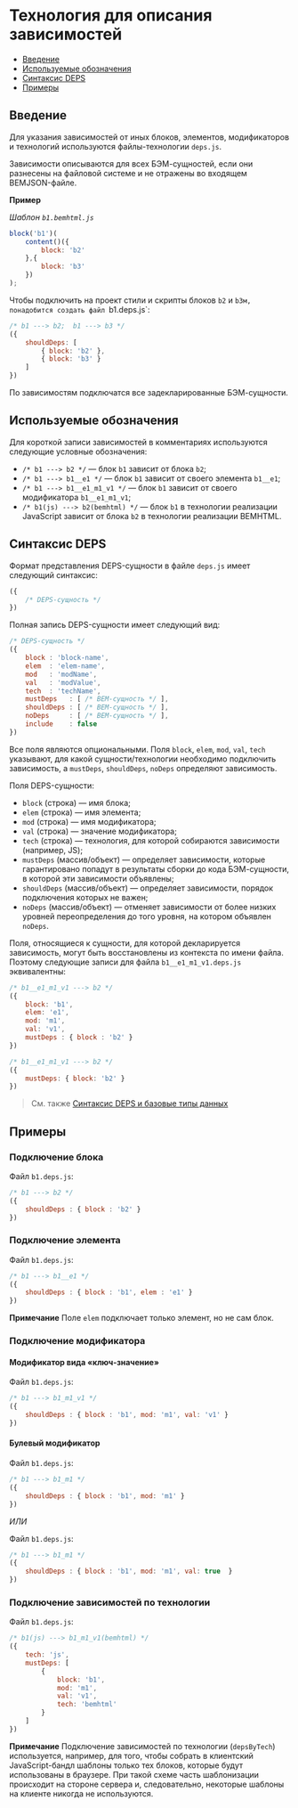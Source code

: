 # Технология для описания зависимостей

* [Введение](#Введение)
* [Используемые обозначения](#Используемые-обозначения)
* [Синтаксис DEPS](#Синтаксис-deps)
* [Примеры](#Примеры)

## Введение

Для указания зависимостей от иных блоков, элементов, модификаторов и технологий используются файлы-технологии `deps.js`.

Зависимости описываются для всех БЭМ-сущностей, если они разнесены на файловой системе и не отражены во входящем BEMJSON-файле.

**Пример**

*Шаблон `b1.bemhtml.js`*

```js
block('b1')(
    content()({
        block: 'b2'
    },{
        block: 'b3'
    })
);
```

Чтобы подключить на проект стили и скрипты блоков `b2` и `b3м, понадобится создать файл `b1.deps.js`:

```js
/* b1 ---> b2;  b1 ---> b3 */
({
    shouldDeps: [
        { block: 'b2' },
        { block: 'b3' }
    ]
})
```

По зависимостям подключатся все задекларированные БЭМ-сущности.

## Используемые обозначения

Для короткой записи зависимостей в комментариях используются следующие условные обозначения:

* `/* b1 ---> b2 */` — блок `b1` зависит от блока `b2`;
* `/* b1 ---> b1__e1 */` — блок `b1` зависит от своего элемента `b1__e1`;
* `/* b1 ---> b1__e1_m1_v1 */` — блок `b1` зависит от своего модификатора `b1__e1_m1_v1`;
* `/* b1(js) ---> b2(bemhtml) */` — блок `b1` в технологии реализации JavaScript зависит от блока `b2` в технологии реализации BEMHTML.

## Синтаксис DEPS

Формат представления DEPS-сущности в файле `deps.js` имеет следующий синтаксис:

```js
({
    /* DEPS-сущность */
})
```

Полная запись DEPS-сущности имеет следующий вид:

```js
/* DEPS-сущность */
({
    block : 'block-name',
    elem  : 'elem-name',
    mod   : 'modName',
    val   : 'modValue',
    tech  : 'techName',
    mustDeps   : [ /* BEM-сущность */ ],
    shouldDeps : [ /* BEM-сущность */ ],
    noDeps     : [ /* BEM-сущность */ ],
    include    : false
})
```

Все поля являются опциональными. Поля `block`, `elem`, `mod`, `val`, `tech` указывают, для какой сущности/технологии необходимо подключить зависимость, а `mustDeps`, `shouldDeps`, `noDeps` определяют зависимость.

Поля DEPS-сущности:

  * `block` (строка) — имя блока;
  * `elem` (строка) — имя элемента;
  * `mod` (строка) — имя модификатора;
  * `val` (строка) — значение модификатора;
  * `tech` (строка) — технология, для которой собираются зависимости (например, JS);
  * `mustDeps` (массив/объект) — определяет зависимости, которые гарантировано попадут в результаты сборки до кода БЭМ-сущности, в которой эти зависимости объявлены;
  * `shouldDeps` (массив/объект) — определяет зависимости, порядок подключения которых не важен;
  * `noDeps` (массив/объект) — отменяет зависимости от более низких уровней переопределения до того уровня, на котором объявлен `noDeps`.

Поля, относящиеся к сущности, для которой декларируется зависимость, могут быть восстановлены из контекста по имени файла. Поэтому следующие записи для файла `b1__e1_m1_v1.deps.js` эквивалентны:

```js
/* b1__e1_m1_v1 ---> b2 */
({
    block: 'b1',
    elem: 'e1',
    mod: 'm1',
    val: 'v1',
    mustDeps : { block : 'b2' }
})
```

```js
/* b1__e1_m1_v1 ---> b2 */
({
    mustDeps: { block: 'b2' }
})
```

> См. также
> [Синтаксис DEPS и базовые типы данных](specification.ru.md)

## Примеры

### Подключение блока

Файл `b1.deps.js`:

```js
/* b1 ---> b2 */
({
    shouldDeps : { block : 'b2' }
})
```

### Подключение элемента

Файл `b1.deps.js`:

```js
/* b1 ---> b1__e1 */
({
    shouldDeps : { block : 'b1', elem : 'e1' }
})
```
**Примечание** Поле `elem` подключает только элемент, но не сам блок.

### Подключение модификатора

#### Модификатор вида «ключ-значение»

Файл `b1.deps.js`:

```js
/* b1 ---> b1_m1_v1 */
({
    shouldDeps : { block : 'b1', mod: 'm1', val: 'v1' }
})
```

#### Булевый модификатор

Файл `b1.deps.js`:

```js
/* b1 ---> b1_m1 */
({
    shouldDeps : { block : 'b1', mod: 'm1' }
})
```

*ИЛИ*

Файл `b1.deps.js`:

```js
/* b1 ---> b1_m1 */
({
    shouldDeps : { block : 'b1', mod: 'm1', val: true  }
})
```

### Подключение зависимостей по технологии

Файл `b1.deps.js`:

```js
/* b1(js) ---> b1_m1_v1(bemhtml) */
({
    tech: 'js',
    mustDeps: [
        {
            block: 'b1',
            mod: 'm1',
            val: 'v1',
            tech: 'bemhtml'
        }
    ]
})
```

**Примечание** Подключение зависимостей по технологии (`depsByTech`) используется, например, для того, чтобы собрать в клиентский JavaScript-бандл шаблоны только тех блоков, которые будут использованы в браузере. При такой схеме часть шаблонизации происходит на стороне сервера и, следовательно, некоторые шаблоны на клиенте никогда не используются.
